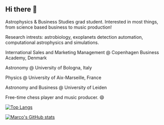 ## Hi there 👋

Astrophysics & Business Studies grad student. Interested in most things, from science based business to music production!

Research intrests: astrobiology, exoplanets detection automation, computational astrophysics and simulations. 

International Sales and Marketing Management @ Copenhagen Business Academy, Denmark

Astronomy @ University of Bologna, Italy

Physics @ University of Aix-Marseille, France

Astronomy and Business @ University of Leiden

Free-time chess player and music producer. 😄


[![Top Langs](https://github-readme-stats.vercel.app/api/top-langs/?username=marcoleonardi97)](https://github.com/marcoleonardi97/github-readme-stats)


[![Marco's GitHub stats](https://github-readme-stats.vercel.app/api?username=marcoleonardi97)](https://github.com/marcoleonardi97/github-readme-stats)
<!--
**marcoleonardi97/marcoleonardi97** is a ✨ _special_ ✨ repository because its `README.md` (this file) appears on your GitHub profile.

Here are some ideas to get you started:

- 🔭 I’m currently working on ...
- 🌱 I’m currently learning ...
- 👯 I’m looking to collaborate on ...
- 🤔 I’m looking for help with ...
- 💬 Ask me about ...
- 📫 How to reach me: ...
- 😄 Pronouns: ...
- ⚡ Fun fact: ...
-->
